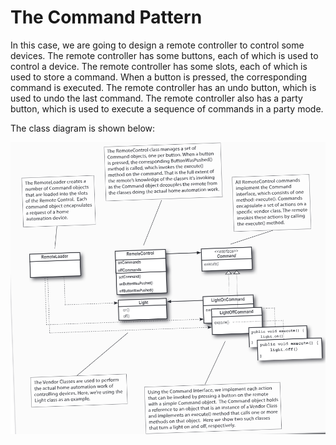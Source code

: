 # The Command Pattern
In this case, we are going to design a remote controller to control some devices. The remote controller has some buttons, each of which is used to control a device. The remote controller has some slots, each of which is used to store a command. When a button is pressed, the corresponding command is executed. The remote controller has an undo button, which is used to undo the last command. The remote controller also has a party button, which is used to execute a sequence of commands in a party mode.

The class diagram is shown below:

![](README.assets/20240619165912.png)
